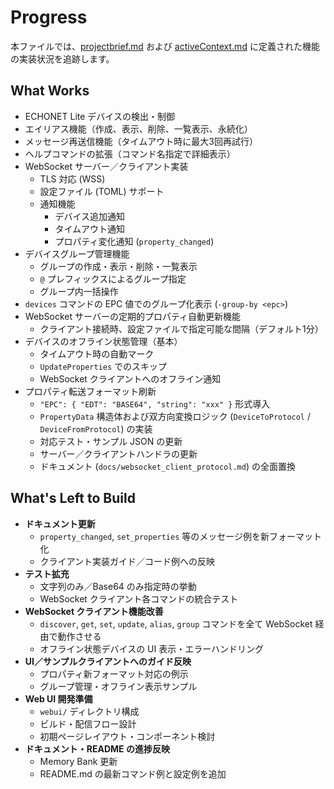 # Progress

本ファイルでは、[projectbrief.md](./projectbrief.md) および [activeContext.md](./activeContext.md) に定義された機能の実装状況を追跡します。

## What Works

- ECHONET Lite デバイスの検出・制御
- エイリアス機能（作成、表示、削除、一覧表示、永続化）
- メッセージ再送信機能（タイムアウト時に最大3回再試行）
- ヘルプコマンドの拡張（コマンド名指定で詳細表示）
- WebSocket サーバー／クライアント実装
  - TLS 対応 (WSS)
  - 設定ファイル (TOML) サポート
  - 通知機能
    - デバイス追加通知
    - タイムアウト通知
    - プロパティ変化通知 (`property_changed`)
- デバイスグループ管理機能
  - グループの作成・表示・削除・一覧表示
  - `@` プレフィックスによるグループ指定
  - グループ内一括操作
- `devices` コマンドの EPC 値でのグループ化表示 (`-group-by <epc>`)
- WebSocket サーバーの定期的プロパティ自動更新機能
  - クライアント接続時、設定ファイルで指定可能な間隔（デフォルト1分）
- デバイスのオフライン状態管理（基本）
  - タイムアウト時の自動マーク
  - `UpdateProperties` でのスキップ
  - WebSocket クライアントへのオフライン通知
- プロパティ転送フォーマット刷新
  - `"EPC": { "EDT": "BASE64", "string": "xxx" }` 形式導入
  - `PropertyData` 構造体および双方向変換ロジック (`DeviceToProtocol` / `DeviceFromProtocol`) の実装
  - 対応テスト・サンプル JSON の更新
  - サーバー／クライアントハンドラの更新
  - ドキュメント (`docs/websocket_client_protocol.md`) の全面置換

## What's Left to Build

- **ドキュメント更新**  
  - `property_changed`, `set_properties` 等のメッセージ例を新フォーマット化  
  - クライアント実装ガイド／コード例への反映  
- **テスト拡充**  
  - 文字列のみ／Base64 のみ指定時の挙動  
  - WebSocket クライアント各コマンドの統合テスト  
- **WebSocket クライアント機能改善**  
  - `discover`, `get`, `set`, `update`, `alias`, `group` コマンドを全て WebSocket 経由で動作させる  
  - オフライン状態デバイスの UI 表示・エラーハンドリング  
- **UI／サンプルクライアントへのガイド反映**  
  - プロパティ新フォーマット対応の例示  
  - グループ管理・オフライン表示サンプル  
- **Web UI 開発準備**  
  - `webui/` ディレクトリ構成  
  - ビルド・配信フロー設計  
  - 初期ページレイアウト・コンポーネント検討  
- **ドキュメント・README の進捗反映**  
  - Memory Bank 更新  
  - README.md の最新コマンド例と設定例を追加
